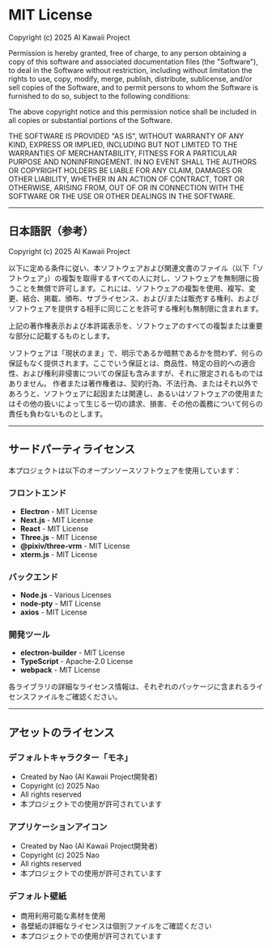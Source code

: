 # MIT License

Copyright (c) 2025 AI Kawaii Project

Permission is hereby granted, free of charge, to any person obtaining a copy
of this software and associated documentation files (the "Software"), to deal
in the Software without restriction, including without limitation the rights
to use, copy, modify, merge, publish, distribute, sublicense, and/or sell
copies of the Software, and to permit persons to whom the Software is
furnished to do so, subject to the following conditions:

The above copyright notice and this permission notice shall be included in all
copies or substantial portions of the Software.

THE SOFTWARE IS PROVIDED "AS IS", WITHOUT WARRANTY OF ANY KIND, EXPRESS OR
IMPLIED, INCLUDING BUT NOT LIMITED TO THE WARRANTIES OF MERCHANTABILITY,
FITNESS FOR A PARTICULAR PURPOSE AND NONINFRINGEMENT. IN NO EVENT SHALL THE
AUTHORS OR COPYRIGHT HOLDERS BE LIABLE FOR ANY CLAIM, DAMAGES OR OTHER
LIABILITY, WHETHER IN AN ACTION OF CONTRACT, TORT OR OTHERWISE, ARISING FROM,
OUT OF OR IN CONNECTION WITH THE SOFTWARE OR THE USE OR OTHER DEALINGS IN THE
SOFTWARE.

---

## 日本語訳（参考）

Copyright (c) 2025 AI Kawaii Project

以下に定める条件に従い、本ソフトウェアおよび関連文書のファイル（以下「ソフトウェア」）の複製を取得するすべての人に対し、ソフトウェアを無制限に扱うことを無償で許可します。これには、ソフトウェアの複製を使用、複写、変更、結合、掲載、頒布、サブライセンス、および/または販売する権利、およびソフトウェアを提供する相手に同じことを許可する権利も無制限に含まれます。

上記の著作権表示および本許諾表示を、ソフトウェアのすべての複製または重要な部分に記載するものとします。

ソフトウェアは「現状のまま」で、明示であるか暗黙であるかを問わず、何らの保証もなく提供されます。ここでいう保証とは、商品性、特定の目的への適合性、および権利非侵害についての保証も含みますが、それに限定されるものではありません。 作者または著作権者は、契約行為、不法行為、またはそれ以外であろうと、ソフトウェアに起因または関連し、あるいはソフトウェアの使用またはその他の扱いによって生じる一切の請求、損害、その他の義務について何らの責任も負わないものとします。

---

## サードパーティライセンス

本プロジェクトは以下のオープンソースソフトウェアを使用しています：

### フロントエンド
- **Electron** - MIT License
- **Next.js** - MIT License
- **React** - MIT License
- **Three.js** - MIT License
- **@pixiv/three-vrm** - MIT License
- **xterm.js** - MIT License

### バックエンド
- **Node.js** - Various Licenses
- **node-pty** - MIT License
- **axios** - MIT License

### 開発ツール
- **electron-builder** - MIT License
- **TypeScript** - Apache-2.0 License
- **webpack** - MIT License

各ライブラリの詳細なライセンス情報は、それぞれのパッケージに含まれるライセンスファイルをご確認ください。

---

## アセットのライセンス

### デフォルトキャラクター「モネ」
- Created by Nao (AI Kawaii Project開発者)
- Copyright (c) 2025 Nao
- All rights reserved
- 本プロジェクトでの使用が許可されています

### アプリケーションアイコン
- Created by Nao (AI Kawaii Project開発者)
- Copyright (c) 2025 Nao
- All rights reserved
- 本プロジェクトでの使用が許可されています

### デフォルト壁紙
- 商用利用可能な素材を使用
- 各壁紙の詳細なライセンスは個別ファイルをご確認ください
- 本プロジェクトでの使用が許可されています